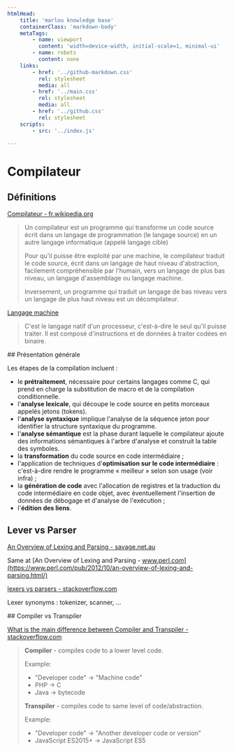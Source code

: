 ```yaml
---
htmlHead:
    title: 'marlou knowledge base' 
    containerClass: 'markdown-body'
    metaTags:
        - name: viewport
          content: 'width=device-width, initial-scale=1, minimal-ui'
        - name: robots
          content: none
    links:
        - href: '../github-markdown.css'
          rel: stylesheet
          media: all
        - href: '../main.css'
          rel: stylesheet
          media: all
        - href: '../github.css'
          rel: stylesheet
    scripts:
        - src: '../index.js'

---
```


# Compilateur

## Définitions

[Compilateur - fr.wikipedia.org](https://fr.wikipedia.org/wiki/Compilateur)

> Un compilateur est un programme qui transforme un code source écrit dans un langage de programmation (le langage source) en un autre langage informatique (appelé langage cible)
> 
> Pour qu'il puisse être exploité par une machine, le compilateur traduit le code source, écrit dans un langage de haut niveau d'abstraction, facilement compréhensible par l'humain, vers un langage de plus bas niveau, un langage d'assemblage ou langage machine.
> 
> Inversement, un programme qui traduit un langage de bas niveau vers un langage de plus haut niveau est un décompilateur. 

[Langage machine](https://fr.wikipedia.org/wiki/Langage_machine)

> C'est le langage natif d'un processeur, c'est-à-dire le seul qu'il puisse traiter. Il est composé d'instructions et de données à traiter codées en binaire. 

## Présentation générale

Les étapes de la compilation incluent :

- le **prétraitement**, nécessaire pour certains langages comme C, qui prend en charge la substitution de macro et de la compilation conditionnelle.
- l'**analyse lexicale**, qui découpe le code source en petits morceaux appelés jetons (tokens).
- l'**analyse syntaxique** implique l'analyse de la séquence jeton pour identifier la structure syntaxique du programme.
- l'**analyse sémantique** est la phase durant laquelle le compilateur ajoute des informations sémantiques à l'arbre d'analyse et construit la table des symboles.
- la **transformation** du code source en code intermédiaire ;
- l'application de techniques d'**optimisation sur le code intermédiaire** : c'est-à-dire rendre le programme « meilleur » selon son usage (voir infra) ;
- la **génération de code** avec l'allocation de registres et la traduction du code intermédiaire en code objet, avec éventuellement l'insertion de données de débogage et d'analyse de l'exécution ;
- l'**édition des liens**.

## Lever vs Parser

[An Overview of Lexing and Parsing - savage.net.au](http://savage.net.au/Ron/html/graphviz2.marpa/Lexing.and.Parsing.Overview.html)

Same at [An Overview of Lexing and Parsing - www.perl.com](https://www.perl.com/pub/2012/10/an-overview-of-lexing-and-parsing.html/)

[lexers vs parsers - stackoverflow.com](https://stackoverflow.com/questions/2842809/lexers-vs-parsers)

Lexer synonyms : tokenizer, scanner, ...

## Compiler vs Transpiler

[What is the main difference between Compiler and Transpiler - stackoverflow.com](https://stackoverflow.com/questions/40605642/what-is-the-main-difference-between-compiler-and-transpiler)

> **Compiler** - compiles code to a lower level code.
> 
> Example:
> 
> - "Developer code" -> "Machine code"
> - PHP -> C
> - Java -> bytecode
> 
> **Transpiler** - compiles code to same level of code/abstraction.
> 
> Example:
> 
> - "Developer code" -> "Another developer code or version"
> - JavaScript ES2015+ -> JavaScript ES5




